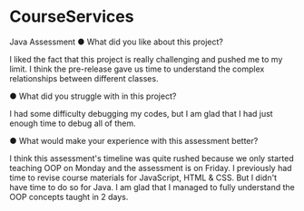 # CourseServices
Java Assessment
●	What did you like about this project?

I liked the fact that this project is really challenging and pushed me to my limit. I think the pre-release gave us time to understand the complex relationships between different classes.

●	What did you struggle with in this project?

I had some difficulty debugging my codes, but I am glad that I had just enough time to debug all of them.

●	What would make your experience with this assessment better?

I think this assessment's timeline was quite rushed because we only started teaching OOP on Monday and the assessment is on Friday. I previously had time to revise course materials for JavaScript, HTML & CSS. But I didn't have time to do so for Java. I am glad that I managed to fully understand the OOP concepts taught in 2 days.
